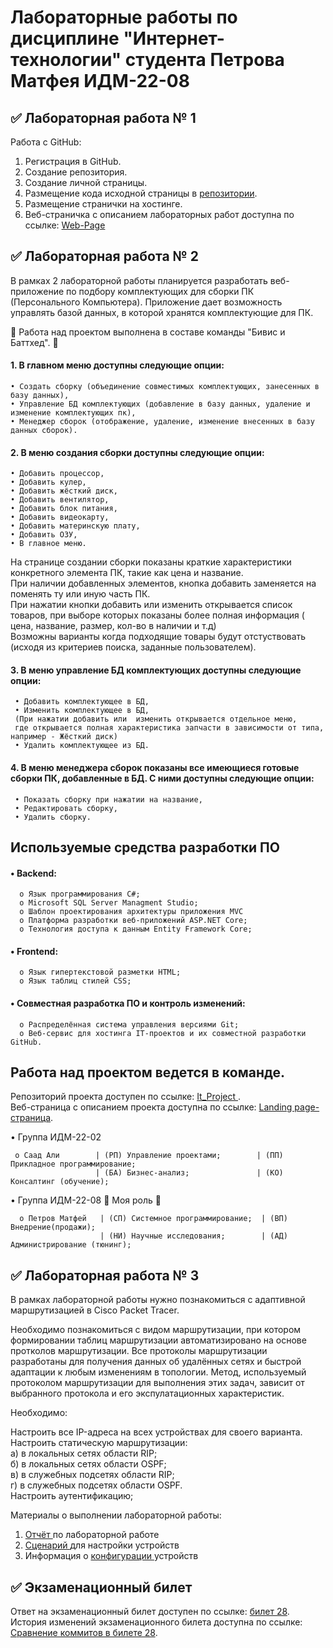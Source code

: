 # Лабораторные работы по дисциплине "Интернет-технологии" студента Петрова Матфея ИДМ-22-08
## ✅ Лабораторная работа № 1
Работа с GitHub:

1. Регистрация в GitHub.  
2. Создание репозитория.  
3. Создание личной страницы.  
4. Размещение кода исходной страницы в <a href=https://github.com/S7yka4/IT-labs-magistratura> репозитории</a>.  
5. Размещение странички на хостинге.  
6. Веб-страничка с описанием лабораторных работ доступна по ссылке:  <a href=https://s7yka4.github.io/WebPage> Web-Page  </a>     


## ✅ Лабораторная работа № 2  
   В рамках 2 лабораторной работы планируется разработать веб-приложение по подбору комплектующих для сборки ПК (Персонального Компьютера). Приложение дает возможность управлять базой данных, в которой хранятся комплектующие для ПК.  
   
   🔸 Работа над проектом выполнена в составе команды "Бивис и Баттхед". 🔸
   
 #### 1. В главном меню доступны следующие опции:  
 
    • Создать сборку (объединение совместимых комплектующих, занесенных в базу данных),    
    • Управление БД комплектующих (добавление в базу данных, удаление и изменение комплектующих пк),     
    • Менеджер сборок (отображение, удаление, изменение внесенных в базу данных сборок).  
    
 #### 2. В меню создания сборки доступны следующие опции:
 
    • Добавить процессор,  
    • Добавить кулер,    
    • Добавить жёсткий диск,    
    • Добавить вентилятор,    
    • Добавить блок питания,    
    • Добавить видеокарту,    
    • Добавить материнскую плату,    
    • Добавить ОЗУ,    
    • В главное меню.   
   На странице создании сборки показаны краткие характеристики конкретного элемента ПК, такие как цена и название.   
   При наличии добавленных элементов, кнопка добавить заменяется на поменять ту или иную часть ПК.   
   При нажатии кнопки добавить или изменить открывается список товаров, при выборе которых показаны более полная информация ( цена, название, размер, кол-во в наличии и т.д)  
   Возможны варианты когда подходящие товары будут отстуствовать (исходя из критериев поиска, заданные пользователем).
 #### 3. В меню управление БД комплектующих доступны следующие опции: 
     • Добавить комплектующее в БД, 
     • Изменить комплектующее в БД,
     (При нажатии добавить или  изменить открывается отдельное меню, 
     где открывается полная характеристика запчасти в зависимости от типа, например - Жёсткий диск)
     • Удалить комплектующее из БД.
     
 #### 4. В меню менеджера сборок показаны все имеющиеся готовые сборки ПК, добавленные в БД. С ними доступны следующие опции:
     • Показать сборку при нажатии на название,
     • Редактировать сборку,
     • Удалить сборку.  
 
 
## Используемые средства разработки ПО
#### • Backend:  
      o Язык программирования С#;
      o Microsoft SQL Server Managment Studio;  
      o Шаблон проектирования архитектуры приложения MVC
      o Платформа разработки веб-приложений ASP.NET Core;  
      o Технология доступа к данным Entity Framework Core;  
#### • Frontend:
      o Язык гипертекстовой разметки HTML;  
      o Язык таблиц стилей CSS;  
#### • Совместная разработка ПО и контроль изменений:  
      o Распределённая система управления версиями Git;  
      o Веб-сервис для хостинга IT-проектов и их совместной разработки GitHub.  
## Работа над проектом ведется в команде.  
Репозиторий проекта доступен по ссылке:  <a href=https://github.com/GerardoGerardi/IT_Project> It_Project </a>.  
Веб-страница с описанием проекта доступна по ссылке:  <a href=https://s7yka4.github.io/IT_Project> Landing page-страница</a>.    

• Группа ИДМ-22-02

     o Саад Али        | (РП) Управление проектами;        | (ПП) Прикладное программирование;   
                       | (БА) Бизнес-анализ;               | (КО) Консалтинг (обучение); 
                       
• Группа ИДМ-22-08  🔸 Моя роль 🔸
  
      o Петров Матфей   | (СП) Системное программирование;  | (ВП) Внедрение(продажи);  
                        | (НИ) Научные исследования;        | (АД) Администрирование (тюнинг);    
                    
                
## ✅ Лабораторная работа № 3  
В рамках лабораторной работы нужно познакомиться с адаптивной маршрутизацией в Cisco Packet Tracer.

Необходимо познакомиться с видом маршрутизации, при котором формировании таблиц маршрутизации автоматизировано на основе протколов маршрутизации.
Все протоколы маршрутизации разработаны для получения данных об удалённых сетях и быстрой адаптации к любым изменениям в топологии.
Метод, используемый протоколом маршрутизации для выполнения этих задач, зависит от выбранного протокола и его экспулатационных характеристик.

Необходимо:

Настроить все IP-адреса на всех устройствах для своего варианта.  
Настроить статическую маршрутизации:  
а) в локальных сетях области RIP;  
б) в локальных сетях области OSPF;  
в) в служебных подсетях области RIP;  
г) в служебных подсетях области OSPF.  
Настроить аутентификацию;  

Материалы о выполнении лабораторной работы:  
1. <a href=https://github.com/S7yka4/IT-labs-magistratura/blob/main/%D0%9E%D1%82%D1%87%D1%91%D1%82%20%D0%BF%D0%BE%203%20%D0%9B%D0%A0%2C%20%D1%81%D0%B5%D1%82%D0%B8%2C%20%D1%80%D0%B0%D0%B1%D0%BE%D1%82%D0%B0%20%D1%81%20%20CISCO/%D0%9F%D0%B5%D1%82%D1%80%D0%BE%D0%B2v_%D0%9C%D0%B0%D1%82%D1%84%D0%B5%D0%B9_%D0%9E%D1%82%D1%87%D1%91%D1%82_%D0%9B%D0%A04_%D0%98%D0%94%D0%91-18-02.pdf> Отчёт </a> по лабораторной работе 
2. <a href=https://github.com/S7yka4/IT-labs-magistratura/blob/main/%D0%9E%D1%82%D1%87%D1%91%D1%82%20%D0%BF%D0%BE%203%20%D0%9B%D0%A0%2C%20%D1%81%D0%B5%D1%82%D0%B8%2C%20%D1%80%D0%B0%D0%B1%D0%BE%D1%82%D0%B0%20%D1%81%20%20CISCO/Stsenariy_4_dlya_CPT.pka> Сценарий  </a> для настройки устройств 
3. Информация о <a href=https://github.com/S7yka4/IT-labs-magistratura/blob/main/%D0%9E%D1%82%D1%87%D1%91%D1%82%20%D0%BF%D0%BE%203%20%D0%9B%D0%A0,%20%D1%81%D0%B5%D1%82%D0%B8,%20%D1%80%D0%B0%D0%B1%D0%BE%D1%82%D0%B0%20%D1%81%20%20CISCO/%D0%9A%D0%BE%D0%BD%D1%84%D0%B8%D0%B3%D1%83%D1%80%D0%B0%D1%86%D0%B8%D1%8F%204.txt>   конфигурации  </a> устройств
## ✅ Экзаменационный билет
Ответ на экзаменационный билет доступен по ссылке: <a href=https://github.com/stankin/inet-2022/wiki/exam28> билет 28</a>.  
История изменений экзаменационного билета доступна по ссылке: <a href=[https://github.com/stankin/inet-2022/wiki/exam28](https://github.com/stankin/inet-2022/wiki/exam28/_compare/7e01f3647b6e6695db25a575c8575f7919cb4cfd...a5eda3c6ce1651d9035c7e4bca04c308d246bde5)> Сравнение коммитов в билете 28</a>.  
